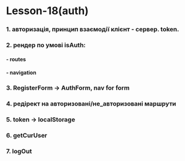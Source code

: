# Lesson-18(auth)

### 1. авторизація, принцип взаємодії клієнт - сервер. token.

### 2. рендер по умові isAuth:

#### - routes

#### - navigation

### 3. RegisterForm -> AuthForm, nav for form 

### 4. редірект на авторизовані/не_авторизовані маршрути

### 5. token -> localStorage

### 6. getCurUser

### 7. logOut
